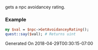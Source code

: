 gets a npc avoidancey rating.
### Example

```perl
my $val = $npc->GetAvoidanceyRating();
quest::say($val); # Returns uint
```


Generated On 2018-04-29T00:30:15-07:00